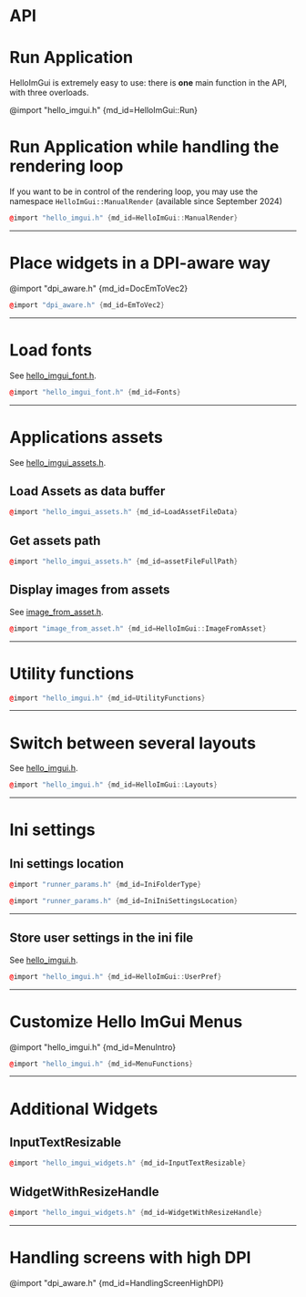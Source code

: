 # API

# Run Application

HelloImGui is extremely easy to use: there is **one** main function in the API, with three overloads.

@import "hello_imgui.h" {md_id=HelloImGui::Run}

# Run Application while handling the rendering loop
If you want to be in control of the rendering loop, you may use the namespace `HelloImGui::ManualRender` (available since September 2024)

```cpp
@import "hello_imgui.h" {md_id=HelloImGui::ManualRender}
```

----

# Place widgets in a DPI-aware way

@import "dpi_aware.h" {md_id=DocEmToVec2}

```cpp
@import "dpi_aware.h" {md_id=EmToVec2}
```

----
# Load fonts
See [hello_imgui_font.h](https://github.com/pthom/hello_imgui/blob/master/src/hello_imgui/hello_imgui_font.h).
```cpp
@import "hello_imgui_font.h" {md_id=Fonts}
```

----

# Applications assets
See [hello_imgui_assets.h](https://github.com/pthom/hello_imgui/blob/master/src/hello_imgui/hello_imgui_assets.h).

## Load Assets as data buffer

```cpp
@import "hello_imgui_assets.h" {md_id=LoadAssetFileData}
```

## Get assets path

```cpp
@import "hello_imgui_assets.h" {md_id=assetFileFullPath}
```


## Display images from assets
See [image_from_asset.h](https://github.com/pthom/hello_imgui/blob/master/src/hello_imgui/image_from_asset.h).
```cpp
@import "image_from_asset.h" {md_id=HelloImGui::ImageFromAsset}
```

----

# Utility functions

```cpp
@import "hello_imgui.h" {md_id=UtilityFunctions}
```

----
# Switch between several layouts
See [hello_imgui.h](https://github.com/pthom/hello_imgui/blob/master/src/hello_imgui/hello_imgui.h).
    
```cpp
@import "hello_imgui.h" {md_id=HelloImGui::Layouts}
```

----

# Ini settings

## Ini settings location

```cpp
@import "runner_params.h" {md_id=IniFolderType}
```

```cpp
@import "runner_params.h" {md_id=IniIniSettingsLocation}
```

----

## Store user settings in the ini file
See [hello_imgui.h](https://github.com/pthom/hello_imgui/blob/master/src/hello_imgui/hello_imgui.h).

```cpp
@import "hello_imgui.h" {md_id=HelloImGui::UserPref}
```

----

# Customize Hello ImGui Menus

@import "hello_imgui.h" {md_id=MenuIntro}

```cpp
@import "hello_imgui.h" {md_id=MenuFunctions}
```

---

# Additional Widgets

## InputTextResizable

```cpp
@import "hello_imgui_widgets.h" {md_id=InputTextResizable}
```

## WidgetWithResizeHandle

```cpp
@import "hello_imgui_widgets.h" {md_id=WidgetWithResizeHandle}
``` 

---

# Handling screens with high DPI

@import "dpi_aware.h" {md_id=HandlingScreenHighDPI}
